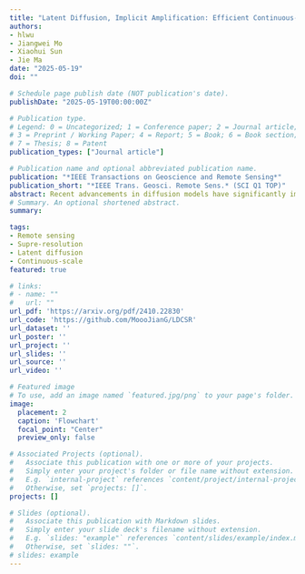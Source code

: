 ```yaml
---
title: "Latent Diffusion, Implicit Amplification: Efficient Continuous-Scale Super-Resolution for Remote Sensing Images"
authors:
- hlwu
- Jiangwei Mo
- Xiaohui Sun
- Jie Ma
date: "2025-05-19"
doi: ""

# Schedule page publish date (NOT publication's date).
publishDate: "2025-05-19T00:00:00Z"

# Publication type.
# Legend: 0 = Uncategorized; 1 = Conference paper; 2 = Journal article;
# 3 = Preprint / Working Paper; 4 = Report; 5 = Book; 6 = Book section;
# 7 = Thesis; 8 = Patent
publication_types: ["Journal article"]

# Publication name and optional abbreviated publication name.
publication: "*IEEE Transactions on Geoscience and Remote Sensing*"
publication_short: "*IEEE Trans. Geosci. Remote Sens.* (SCI Q1 TOP)"
abstract: Recent advancements in diffusion models have significantly improved performance in super-resolution (SR) tasks. However, previous research often overlooks the fundamental differences between SR and general image generation. General image generation involves creating images from scratch, while SR focuses specifically on enhancing existing low-resolution (LR) images by adding typically missing high-frequency details. This oversight not only increases the training difficulty but also limits their inference efficiency. Furthermore, previous diffusion-based SR methods are typically trained and inferred at fixed integer scale factors, lacking flexibility to meet the needs of upsampling with non-integer scale factors. To address these issues, this paper proposes latent diffusion for continuous-scale SR (LDCSR), an efficient and flexible SR model designed for remote sensing imagery. LDCSR employs a two-stage latent diffusion paradigm. During the first stage, an autoencoder is trained to capture the differential priors between high-resolution (HR) and LR images. The encoder intentionally ignores the existing LR content to alleviate the encoding burden, while the decoder introduces an SR branch equipped with a continuous scale upsampling module to accomplish the reconstruction under the guidance of the differential prior. In the second stage, a conditional diffusion model is learned within the latent space to predict the true differential prior encoding. Experimental results demonstrate that LDCSR achieves superior objective metrics and visual quality compared to the state-of-the-art SR methods. Additionally, it reduces the inference time of diffusion-based SR methods to a level comparable to that of non-diffusion methods. The code is available https://github.com/MoooJianG/LDCSR.
# Summary. An optional shortened abstract.
summary: 

tags:
- Remote sensing
- Supre-resolution
- Latent diffusion
- Continuous-scale
featured: true

# links:
# - name: ""
#   url: ""
url_pdf: 'https://arxiv.org/pdf/2410.22830'
url_code: 'https://github.com/MoooJianG/LDCSR'
url_dataset: ''
url_poster: ''
url_project: ''
url_slides: ''
url_source: ''
url_video: ''

# Featured image
# To use, add an image named `featured.jpg/png` to your page's folder. 
image:
  placement: 2
  caption: 'Flowchart'
  focal_point: "Center"
  preview_only: false

# Associated Projects (optional).
#   Associate this publication with one or more of your projects.
#   Simply enter your project's folder or file name without extension.
#   E.g. `internal-project` references `content/project/internal-project/index.md`.
#   Otherwise, set `projects: []`.
projects: []

# Slides (optional).
#   Associate this publication with Markdown slides.
#   Simply enter your slide deck's filename without extension.
#   E.g. `slides: "example"` references `content/slides/example/index.md`.
#   Otherwise, set `slides: ""`.
# slides: example
---
```

<!-- 
{{% callout note %}}
Click the *Cite* button above to demo the feature to enable visitors to import publication metadata into their reference management software.
{{% /callout %}}

{{% callout note %}}
Create your slides in Markdown - click the *Slides* button to check out the example.
{{% /callout %}}

Supplementary notes can be added here, including [code, math, and images](https://wowchemy.com/docs/writing-markdown-latex/). -->
